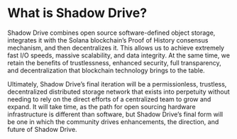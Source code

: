 # What is Shadow Drive?

Shadow Drive combines open source software-defined object storage, integrates it with the Solana blockchain’s Proof of History consensus mechanism, and then decentralizes it. This allows us to achieve extremely fast I/O speeds, massive scalability, and data integrity. At the same time, we retain the benefits of trustlessness, enhanced security, full transparency, and decentralization that blockchain technology brings to the table.

Ultimately, Shadow Drive’s final iteration will be a permissionless, trustless, decentralized distributed storage network that exists into perpetuity without needing to rely on the direct efforts of a centralized team to grow and expand. It will take time, as the path for open sourcing hardware infrastructure is different than software, but Shadow Drive’s final form will be one in which the community drives enhancements, the direction, and future of Shadow Drive.
